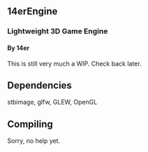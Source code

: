 ## 14erEngine

### Lightweight 3D Game Engine

#### By 14er

This is still very much a WIP. Check back later.

## Dependencies

stbimage, glfw, GLEW, OpenGL

## Compiling

Sorry, no help yet.
